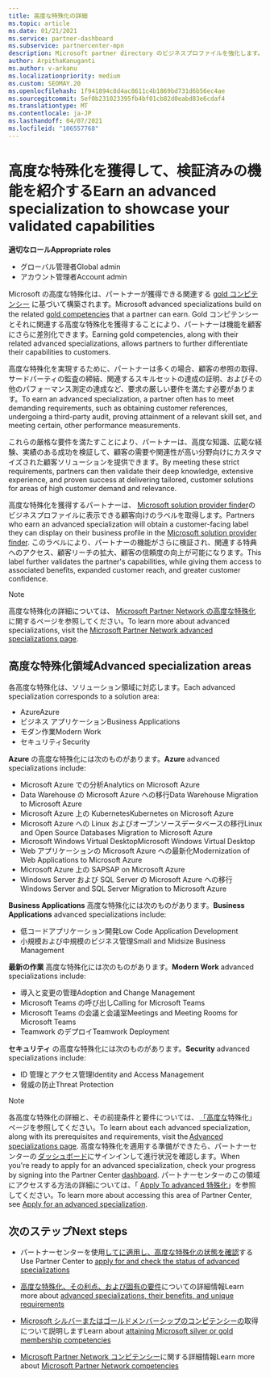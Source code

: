 ```yaml
---
title: 高度な特殊化の詳細
ms.topic: article
ms.date: 01/21/2021
ms.service: partner-dashboard
ms.subservice: partnercenter-mpn
description: Microsoft partner directory のビジネスプロファイルを強化します。 既存の Gold およびシルバーコンピテンシーと共に実現できる高度な特殊化について説明します。
author: ArpithaKanuganti
ms.author: v-arkanu
ms.localizationpriority: medium
ms.custom: SEOMAY.20
ms.openlocfilehash: 1f941894c8d4ac8611c4b1869bd731d6b56ec4ae
ms.sourcegitcommit: 5ef0b231023395fb4bf01cb82d0eabd83e6cdaf4
ms.translationtype: MT
ms.contentlocale: ja-JP
ms.lasthandoff: 04/07/2021
ms.locfileid: "106557768"
---
```

# <a name="earn-an-advanced-specialization-to-showcase-your-validated-capabilities"></a><span data-ttu-id="90a27-104">高度な特殊化を獲得して、検証済みの機能を紹介する</span><span class="sxs-lookup"><span data-stu-id="90a27-104">Earn an advanced specialization to showcase your validated capabilities</span></span>

<span data-ttu-id="90a27-105">**適切なロール**</span><span class="sxs-lookup"><span data-stu-id="90a27-105">**Appropriate roles**</span></span>

- <span data-ttu-id="90a27-106">グローバル管理者</span><span class="sxs-lookup"><span data-stu-id="90a27-106">Global admin</span></span>
- <span data-ttu-id="90a27-107">アカウント管理者</span><span class="sxs-lookup"><span data-stu-id="90a27-107">Account admin</span></span>

<span data-ttu-id="90a27-108">Microsoft の高度な特殊化は、パートナーが獲得できる関連する [gold コンピテンシー](learn-about-competencies.md) に基づいて構築されます。</span><span class="sxs-lookup"><span data-stu-id="90a27-108">Microsoft advanced specializations build on the related [gold competencies](learn-about-competencies.md) that a partner can earn.</span></span> <span data-ttu-id="90a27-109">Gold コンピテンシーとそれに関連する高度な特殊化を獲得することにより、パートナーは機能を顧客にさらに差別化できます。</span><span class="sxs-lookup"><span data-stu-id="90a27-109">Earning gold competencies, along with their related advanced specializations, allows partners to further differentiate their capabilities to customers.</span></span>

<span data-ttu-id="90a27-110">高度な特殊化を実現するために、パートナーは多くの場合、顧客の参照の取得、サードパーティの監査の締結、関連するスキルセットの達成の証明、およびその他のパフォーマンス測定の達成など、要求の厳しい要件を満たす必要があります。</span><span class="sxs-lookup"><span data-stu-id="90a27-110">To earn an advanced specialization, a partner often has to meet demanding requirements, such as obtaining customer references, undergoing a third-party audit, proving attainment of a relevant skill set, and meeting certain, other performance measurements.</span></span>

<span data-ttu-id="90a27-111">これらの厳格な要件を満たすことにより、パートナーは、高度な知識、広範な経験、実績のある成功を検証して、顧客の需要や関連性が高い分野向けにカスタマイズされた顧客ソリューションを提供できます。</span><span class="sxs-lookup"><span data-stu-id="90a27-111">By meeting these strict requirements, partners can then validate their deep knowledge, extensive experience, and proven success at delivering tailored, customer solutions for areas of high customer demand and relevance.</span></span>

<span data-ttu-id="90a27-112">高度な特殊化を獲得するパートナーは、 [Microsoft solution provider finder](https://www.microsoft.com/solution-providers/home)のビジネスプロファイルに表示できる顧客向けのラベルを取得します。</span><span class="sxs-lookup"><span data-stu-id="90a27-112">Partners who earn an advanced specialization will obtain a customer-facing label they can display on their business profile in the [Microsoft solution provider finder](https://www.microsoft.com/solution-providers/home).</span></span> <span data-ttu-id="90a27-113">このラベルにより、パートナーの機能がさらに検証され、関連する特典へのアクセス、顧客リーチの拡大、顧客の信頼度の向上が可能になります。</span><span class="sxs-lookup"><span data-stu-id="90a27-113">This label further validates the partner's capabilities, while giving them access to associated benefits, expanded customer reach, and greater customer confidence.</span></span>

> [!NOTE]
> <span data-ttu-id="90a27-114">高度な特殊化の詳細については、 [Microsoft Partner Network の高度な特殊化](https://partner.microsoft.com/membership/advanced-specialization)に関するページを参照してください。</span><span class="sxs-lookup"><span data-stu-id="90a27-114">To learn more about advanced specializations, visit the [Microsoft Partner Network advanced specializations page](https://partner.microsoft.com/membership/advanced-specialization).</span></span>

## <a name="advanced-specialization-areas"></a><span data-ttu-id="90a27-115">高度な特殊化領域</span><span class="sxs-lookup"><span data-stu-id="90a27-115">Advanced specialization areas</span></span>

<span data-ttu-id="90a27-116">各高度な特殊化は、ソリューション領域に対応します。</span><span class="sxs-lookup"><span data-stu-id="90a27-116">Each advanced specialization corresponds to a solution area:</span></span>

- <span data-ttu-id="90a27-117">Azure</span><span class="sxs-lookup"><span data-stu-id="90a27-117">Azure</span></span>
- <span data-ttu-id="90a27-118">ビジネス アプリケーション</span><span class="sxs-lookup"><span data-stu-id="90a27-118">Business Applications</span></span>
- <span data-ttu-id="90a27-119">モダン作業</span><span class="sxs-lookup"><span data-stu-id="90a27-119">Modern Work</span></span>
- <span data-ttu-id="90a27-120">セキュリティ</span><span class="sxs-lookup"><span data-stu-id="90a27-120">Security</span></span>

<span data-ttu-id="90a27-121">**Azure** の高度な特殊化には次のものがあります。</span><span class="sxs-lookup"><span data-stu-id="90a27-121">**Azure** advanced specializations include:</span></span>

- <span data-ttu-id="90a27-122">Microsoft Azure での分析</span><span class="sxs-lookup"><span data-stu-id="90a27-122">Analytics on Microsoft Azure</span></span>
- <span data-ttu-id="90a27-123">Data Warehouse の Microsoft Azure への移行</span><span class="sxs-lookup"><span data-stu-id="90a27-123">Data Warehouse Migration to Microsoft Azure</span></span>
- <span data-ttu-id="90a27-124">Microsoft Azure 上の Kubernetes</span><span class="sxs-lookup"><span data-stu-id="90a27-124">Kubernetes on Microsoft Azure</span></span>
- <span data-ttu-id="90a27-125">Microsoft Azure への Linux およびオープンソースデータベースの移行</span><span class="sxs-lookup"><span data-stu-id="90a27-125">Linux and Open Source Databases Migration to Microsoft Azure</span></span>
- <span data-ttu-id="90a27-126">Microsoft Windows Virtual Desktop</span><span class="sxs-lookup"><span data-stu-id="90a27-126">Microsoft Windows Virtual Desktop</span></span>
- <span data-ttu-id="90a27-127">Web アプリケーションの Microsoft Azure への最新化</span><span class="sxs-lookup"><span data-stu-id="90a27-127">Modernization of Web Applications to Microsoft Azure</span></span>
- <span data-ttu-id="90a27-128">Microsoft Azure 上の SAP</span><span class="sxs-lookup"><span data-stu-id="90a27-128">SAP on Microsoft Azure</span></span>
- <span data-ttu-id="90a27-129">Windows Server および SQL Server の Microsoft Azure への移行</span><span class="sxs-lookup"><span data-stu-id="90a27-129">Windows Server and SQL Server Migration to Microsoft Azure</span></span>

<span data-ttu-id="90a27-130">**Business Applications** 高度な特殊化には次のものがあります。</span><span class="sxs-lookup"><span data-stu-id="90a27-130">**Business Applications** advanced specializations include:</span></span>

- <span data-ttu-id="90a27-131">低コードアプリケーション開発</span><span class="sxs-lookup"><span data-stu-id="90a27-131">Low Code Application Development</span></span>
- <span data-ttu-id="90a27-132">小規模および中規模のビジネス管理</span><span class="sxs-lookup"><span data-stu-id="90a27-132">Small and Midsize Business Management</span></span>

<span data-ttu-id="90a27-133">**最新の作業** 高度な特殊化には次のものがあります。</span><span class="sxs-lookup"><span data-stu-id="90a27-133">**Modern Work** advanced specializations include:</span></span>

- <span data-ttu-id="90a27-134">導入と変更の管理</span><span class="sxs-lookup"><span data-stu-id="90a27-134">Adoption and Change Management</span></span>
- <span data-ttu-id="90a27-135">Microsoft Teams の呼び出し</span><span class="sxs-lookup"><span data-stu-id="90a27-135">Calling for Microsoft Teams</span></span>
- <span data-ttu-id="90a27-136">Microsoft Teams の会議と会議室</span><span class="sxs-lookup"><span data-stu-id="90a27-136">Meetings and Meeting Rooms for Microsoft Teams</span></span>
- <span data-ttu-id="90a27-137">Teamwork のデプロイ</span><span class="sxs-lookup"><span data-stu-id="90a27-137">Teamwork Deployment</span></span>

<span data-ttu-id="90a27-138">**セキュリティ** の高度な特殊化には次のものがあります。</span><span class="sxs-lookup"><span data-stu-id="90a27-138">**Security** advanced specializations include:</span></span>

- <span data-ttu-id="90a27-139">ID 管理とアクセス管理</span><span class="sxs-lookup"><span data-stu-id="90a27-139">Identity and Access Management</span></span>
- <span data-ttu-id="90a27-140">脅威の防止</span><span class="sxs-lookup"><span data-stu-id="90a27-140">Threat Protection</span></span>

> [!NOTE]
> <span data-ttu-id="90a27-141">各高度な特殊化の詳細と、その前提条件と要件については、 [「高度な](https://partner.microsoft.com/membership/advanced-specialization)特殊化」ページを参照してください。</span><span class="sxs-lookup"><span data-stu-id="90a27-141">To learn about each advanced specialization, along with its prerequisites and requirements, visit the [Advanced specializations page](https://partner.microsoft.com/membership/advanced-specialization).</span></span> <span data-ttu-id="90a27-142">高度な特殊化を適用する準備ができたら、パートナーセンターの [ダッシュボード](https://partner.microsoft.com/dashboard)にサインインして進行状況を確認します。</span><span class="sxs-lookup"><span data-stu-id="90a27-142">When you're ready to apply for an advanced specialization, check your progress by signing into the Partner Center [dashboard](https://partner.microsoft.com/dashboard).</span></span> <span data-ttu-id="90a27-143">パートナーセンターのこの領域にアクセスする方法の詳細については、「 [Apply To advanced 特殊化](advanced-specializations-apply.md)」を参照してください。</span><span class="sxs-lookup"><span data-stu-id="90a27-143">To learn more about accessing this area of Partner Center, see [Apply for an advanced specialization](advanced-specializations-apply.md).</span></span>

## <a name="next-steps"></a><span data-ttu-id="90a27-144">次のステップ</span><span class="sxs-lookup"><span data-stu-id="90a27-144">Next steps</span></span>

- <span data-ttu-id="90a27-145">パートナーセンターを使用[してに適用し、高度な特殊化の状態を確認](advanced-specializations-apply.md)する</span><span class="sxs-lookup"><span data-stu-id="90a27-145">Use Partner Center to [apply for and check the status of advanced specializations](advanced-specializations-apply.md)</span></span>

- <span data-ttu-id="90a27-146">[高度な特殊化、その利点、および固有の要件](https://partner.microsoft.com/membership/advanced-specialization)についての詳細情報</span><span class="sxs-lookup"><span data-stu-id="90a27-146">Learn more about [advanced specializations, their benefits, and unique requirements](https://partner.microsoft.com/membership/advanced-specialization)</span></span>

- <span data-ttu-id="90a27-147">[Microsoft シルバーまたはゴールドメンバーシップのコンピテンシーの](learn-about-competencies.md)取得について説明します</span><span class="sxs-lookup"><span data-stu-id="90a27-147">Learn about [attaining Microsoft silver or gold membership competencies](learn-about-competencies.md)</span></span>

- <span data-ttu-id="90a27-148">[Microsoft Partner Network コンピテンシー](https://partner.microsoft.com/membership/competencies)に関する詳細情報</span><span class="sxs-lookup"><span data-stu-id="90a27-148">Learn more about [Microsoft Partner Network competencies](https://partner.microsoft.com/membership/competencies)</span></span>